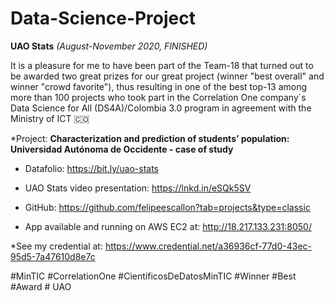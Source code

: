 # Data-Science-Project

**UAO Stats** *(August-November 2020, FINISHED)*

It is a pleasure for me to have been part of the Team-18 that turned out to be awarded two great prizes for our great project (winner "best overall" and winner "crowd favorite"), thus resulting in one of the best top-13 among more than 100 projects who took part in the Correlation One company´s Data Science for All (DS4A)/Colombia 3.0 program in agreement with the Ministry of ICT 🇨🇴

*Project: **Characterization and prediction of students’ population: Universidad Autónoma de Occidente - case of study**

- Datafolio: https://bit.ly/uao-stats

- UAO Stats video presentation: https://lnkd.in/eSQk5SV

- GitHub: https://github.com/felipeescallon?tab=projects&type=classic

- App available and running on AWS EC2 at: http://18.217.133.231:8050/


*See my credential at: https://www.credential.net/a36936cf-77d0-43ec-95d5-7a47610d8e7c

#MinTIC #CorrelationOne #CientíficosDeDatosMinTIC #Winner #Best #Award # UAO
